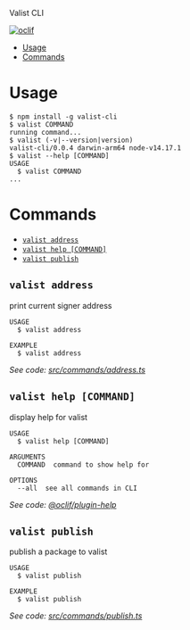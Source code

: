 Valist CLI

[![oclif](https://img.shields.io/badge/cli-oclif-brightgreen.svg)](https://oclif.io)

<!-- toc -->
* [Usage](#usage)
* [Commands](#commands)
<!-- tocstop -->
# Usage
<!-- usage -->
```sh-session
$ npm install -g valist-cli
$ valist COMMAND
running command...
$ valist (-v|--version|version)
valist-cli/0.0.4 darwin-arm64 node-v14.17.1
$ valist --help [COMMAND]
USAGE
  $ valist COMMAND
...
```
<!-- usagestop -->
# Commands
<!-- commands -->
* [`valist address`](#valist-address)
* [`valist help [COMMAND]`](#valist-help-command)
* [`valist publish`](#valist-publish)

## `valist address`

print current signer address

```
USAGE
  $ valist address

EXAMPLE
  $ valist address
```

_See code: [src/commands/address.ts](https://github.com/valist-io/valist/blob/v0.0.4/src/commands/address.ts)_

## `valist help [COMMAND]`

display help for valist

```
USAGE
  $ valist help [COMMAND]

ARGUMENTS
  COMMAND  command to show help for

OPTIONS
  --all  see all commands in CLI
```

_See code: [@oclif/plugin-help](https://github.com/oclif/plugin-help/blob/v3.2.2/src/commands/help.ts)_

## `valist publish`

publish a package to valist

```
USAGE
  $ valist publish

EXAMPLE
  $ valist publish
```

_See code: [src/commands/publish.ts](https://github.com/valist-io/valist/blob/v0.0.4/src/commands/publish.ts)_
<!-- commandsstop -->
